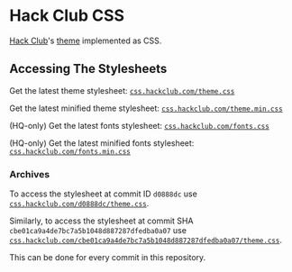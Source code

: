 # Hack Club CSS

[Hack Club](https://hackclub.com/)'s [theme](https://theme.hackclub.com) implemented as CSS.

## Accessing The Stylesheets

Get the latest theme stylesheet: [`css.hackclub.com/theme.css`](https://css.hackclub.com/theme.css)

Get the latest minified theme stylesheet: [`css.hackclub.com/theme.min.css`](https://css.hackclub.com/theme.min.css)

(HQ-only) Get the latest fonts stylesheet: [`css.hackclub.com/fonts.css`](https://css.hackclub.com/fonts.css)

(HQ-only) Get the latest minified fonts stylesheet: [`css.hackclub.com/fonts.min.css`](https://css.hackclub.com/fonts.min.css)

### Archives

To access the stylesheet at commit ID `d0888dc` use [`css.hackclub.com/d0888dc/theme.css`](https://css.hackclub.com/d0888dc/theme.css). 

Similarly, to access the stylesheet at commit SHA `cbe01ca9a4de7bc7a5b1048d887287dfedba0a07` use [`css.hackclub.com/cbe01ca9a4de7bc7a5b1048d887287dfedba0a07/theme.css`](https://css.hackclub.com/cbe01ca9a4de7bc7a5b1048d887287dfedba0a07/theme.css). 

This can be done for every commit in this repository.
